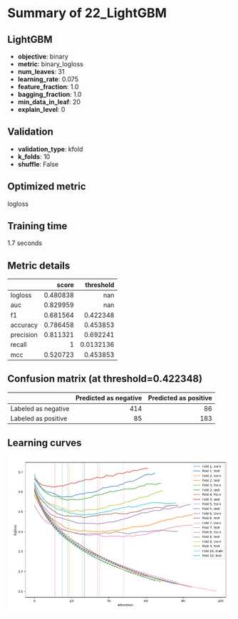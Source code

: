 # Summary of 22_LightGBM

## LightGBM
- **objective**: binary
- **metric**: binary_logloss
- **num_leaves**: 31
- **learning_rate**: 0.075
- **feature_fraction**: 1.0
- **bagging_fraction**: 1.0
- **min_data_in_leaf**: 20
- **explain_level**: 0

## Validation
 - **validation_type**: kfold
 - **k_folds**: 10
 - **shuffle**: False

## Optimized metric
logloss

## Training time

1.7 seconds

## Metric details
|           |    score |   threshold |
|:----------|---------:|------------:|
| logloss   | 0.480838 | nan         |
| auc       | 0.829959 | nan         |
| f1        | 0.681564 |   0.422348  |
| accuracy  | 0.786458 |   0.453853  |
| precision | 0.811321 |   0.692241  |
| recall    | 1        |   0.0132136 |
| mcc       | 0.520723 |   0.453853  |


## Confusion matrix (at threshold=0.422348)
|                     |   Predicted as negative |   Predicted as positive |
|:--------------------|------------------------:|------------------------:|
| Labeled as negative |                     414 |                      86 |
| Labeled as positive |                      85 |                     183 |

## Learning curves
![Learning curves](learning_curves.png)